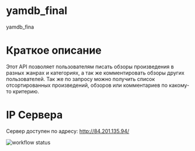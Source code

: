 # yamdb_final
yamdb_fina

# Краткое описание
Этот API позволяет пользователям писать обзоры произведения в разных жанрах и категориях, а так же комментировать обзоры других пользователей. Так же по запросу можно получить список отсортированных произведений, обзоров или комментариев по какому-то критерию.

# IP Сервера
Сервер доступен по адресу: http://84.201.135.94/

![workflow status](https://github.com/Ander-dog/yamdb_final/actions/workflows/yamdb_workflow.yml/badge.svg)